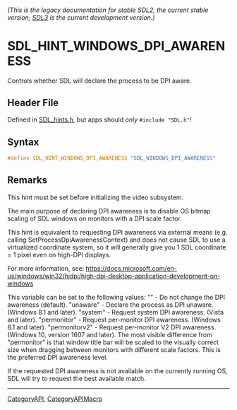 ###### (This is the legacy documentation for stable SDL2, the current stable version; [SDL3](https://wiki.libsdl.org/SDL3/) is the current development version.)
# SDL_HINT_WINDOWS_DPI_AWARENESS

Controls whether SDL will declare the process to be DPI aware.

## Header File

Defined in [SDL_hints.h](https://github.com/libsdl-org/SDL/blob/SDL2/include/SDL_hints.h), but apps should _only_ `#include "SDL.h"`!

## Syntax

```c
#define SDL_HINT_WINDOWS_DPI_AWARENESS "SDL_WINDOWS_DPI_AWARENESS"
```

## Remarks

This hint must be set before initializing the video subsystem.

The main purpose of declaring DPI awareness is to disable OS bitmap scaling
of SDL windows on monitors with a DPI scale factor.

This hint is equivalent to requesting DPI awareness via external means
(e.g. calling SetProcessDpiAwarenessContext) and does not cause SDL to use
a virtualized coordinate system, so it will generally give you 1 SDL
coordinate = 1 pixel even on high-DPI displays.

For more information, see:
https://docs.microsoft.com/en-us/windows/win32/hidpi/high-dpi-desktop-application-development-on-windows

This variable can be set to the following values: "" - Do not change the
DPI awareness (default). "unaware" - Declare the process as DPI unaware.
(Windows 8.1 and later). "system" - Request system DPI awareness. (Vista
and later). "permonitor" - Request per-monitor DPI awareness. (Windows 8.1
and later). "permonitorv2" - Request per-monitor V2 DPI awareness. (Windows
10, version 1607 and later). The most visible difference from "permonitor"
is that window title bar will be scaled to the visually correct size when
dragging between monitors with different scale factors. This is the
preferred DPI awareness level.

If the requested DPI awareness is not available on the currently running
OS, SDL will try to request the best available match.

----
[CategoryAPI](CategoryAPI), [CategoryAPIMacro](CategoryAPIMacro)

